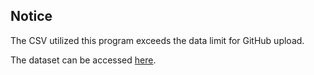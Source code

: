 ## Notice ##

The CSV utilized this program exceeds the data limit for GitHub upload.

The dataset can be accessed [here](https://data.cms.gov/resources/medicare-inpatient-hospitals-by-provider-and-service-data-dictionary).
